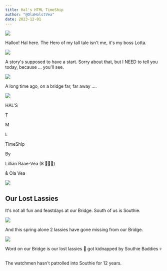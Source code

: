 ```yaml
---
title: Hal's HTML TimeShip
author: "@OlaHolstVea"
date: 2023-12-01
---
```



![](https://pbs.twimg.com/media/GAQ7mt2XIAA22om?format=jpg&name=900x900)

Halloo!
Hal here.
The Hero
of my tall
tale isn't
me, it's my boss Lotta.


![](https://pbs.twimg.com/media/GAQ8LRnXAAAVHQm?format=jpg&name=small)

A story's supposed
to have a start.
Sorry about
that, but I
NEED to tell
you today, because ... you'll see.

![](https://pbs.twimg.com/media/GAQ8u-gWUAAQCN-?format=jpg&name=small)


A long time ago, on a bridge
far, far away
....

![](https://pbs.twimg.com/media/GAQ9MnDXwAAwyLC?format=jpg&name=small)



HAL'S

T

M

L

TimeShip

By

Lillian Raae-Vea (8 🏴‍☠️👸)

& Ola Vea


![](https://pbs.twimg.com/media/GAWo4vFW0AAe5_X?format=jpg&name=small)

## Our Lost Lassies

It's not all fun
and feastdays at
our Bridge.
South of us is
Southie.


![](https://pbs.twimg.com/media/GAbWoMlWcAAtWBK?format=jpg&name=small)

And this
spring
alone
2 lassies
have gone
missing from
our Bridge.

![](https://pbs.twimg.com/media/GAf9LSLWMAAh-nW?format=jpg&name=small)


Word on our
Bridge is
our lost lassies 💙
got kidnapped by
Southie Baddies 💀



![]()

The watchmen hasn't
patrolled into
Southie for 12 years.
